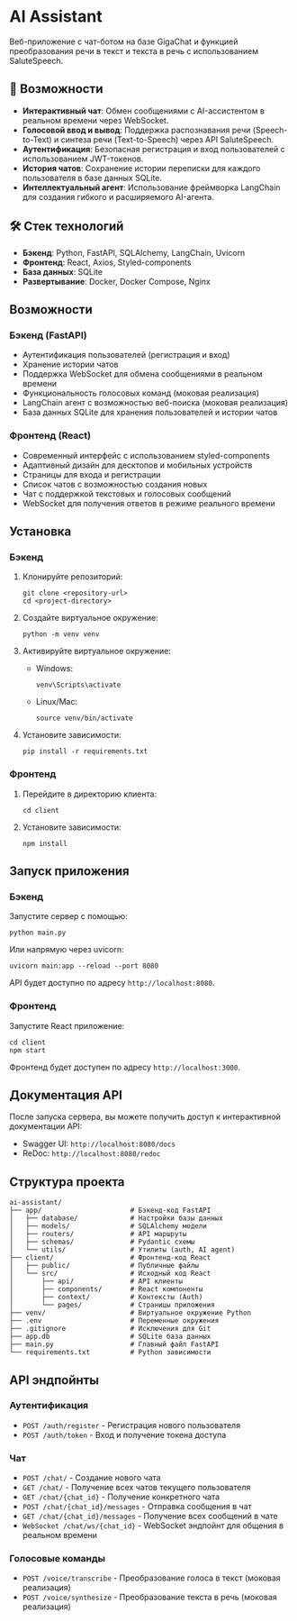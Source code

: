# AI Assistant

Веб-приложение с чат-ботом на базе GigaChat и функцией преобразования речи в текст и текста в речь с использованием SaluteSpeech.

## 🚀 Возможности

- **Интерактивный чат**: Обмен сообщениями с AI-ассистентом в реальном времени через WebSocket.
- **Голосовой ввод и вывод**: Поддержка распознавания речи (Speech-to-Text) и синтеза речи (Text-to-Speech) через API SaluteSpeech.
- **Аутентификация**: Безопасная регистрация и вход пользователей с использованием JWT-токенов.
- **История чатов**: Сохранение истории переписки для каждого пользователя в базе данных SQLite.
- **Интеллектуальный агент**: Использование фреймворка LangChain для создания гибкого и расширяемого AI-агента.

## 🛠️ Стек технологий

- **Бэкенд**: Python, FastAPI, SQLAlchemy, LangChain, Uvicorn
- **Фронтенд**: React, Axios, Styled-components
- **База данных**: SQLite
- **Развертывание**: Docker, Docker Compose, Nginx

## Возможности

### Бэкенд (FastAPI)
- Аутентификация пользователей (регистрация и вход)
- Хранение истории чатов
- Поддержка WebSocket для обмена сообщениями в реальном времени
- Функциональность голосовых команд (моковая реализация)
- LangChain агент с возможностью веб-поиска (моковая реализация)
- База данных SQLite для хранения пользователей и истории чатов

### Фронтенд (React)
- Современный интерфейс с использованием styled-components
- Адаптивный дизайн для десктопов и мобильных устройств
- Страницы для входа и регистрации
- Список чатов с возможностью создания новых
- Чат с поддержкой текстовых и голосовых сообщений
- WebSocket для получения ответов в режиме реального времени

## Установка

### Бэкенд

1. Клонируйте репозиторий:
   ```
   git clone <repository-url>
   cd <project-directory>
   ```

2. Создайте виртуальное окружение:
   ```
   python -m venv venv
   ```

3. Активируйте виртуальное окружение:
   - Windows:
     ```
     venv\Scripts\activate
     ```
   - Linux/Mac:
     ```
     source venv/bin/activate
     ```

4. Установите зависимости:
   ```
   pip install -r requirements.txt
   ```

### Фронтенд

1. Перейдите в директорию клиента:
   ```
   cd client
   ```

2. Установите зависимости:
   ```
   npm install
   ```

## Запуск приложения

### Бэкенд

Запустите сервер с помощью:

```
python main.py
```

Или напрямую через uvicorn:

```
uvicorn main:app --reload --port 8080
```

API будет доступно по адресу `http://localhost:8080`.

### Фронтенд

Запустите React приложение:

```
cd client
npm start
```

Фронтенд будет доступен по адресу `http://localhost:3000`.

## Документация API

После запуска сервера, вы можете получить доступ к интерактивной документации API:

- Swagger UI: `http://localhost:8080/docs`
- ReDoc: `http://localhost:8080/redoc`

## Структура проекта

```
ai-assistant/
├── app/                      # Бэкенд-код FastAPI
│   ├── database/             # Настройки базы данных
│   ├── models/               # SQLAlchemy модели
│   ├── routers/              # API маршруты
│   ├── schemas/              # Pydantic схемы
│   └── utils/                # Утилиты (auth, AI agent)
├── client/                   # Фронтенд-код React
│   ├── public/               # Публичные файлы
│   └── src/                  # Исходный код React
│       ├── api/              # API клиенты
│       ├── components/       # React компоненты
│       ├── context/          # Контексты (Auth)
│       └── pages/            # Страницы приложения
├── venv/                     # Виртуальное окружение Python
├── .env                      # Переменные окружения
├── .gitignore                # Исключения для Git
├── app.db                    # SQLite база данных
├── main.py                   # Главный файл FastAPI
└── requirements.txt          # Python зависимости
```

## API эндпойнты

### Аутентификация

- `POST /auth/register` - Регистрация нового пользователя
- `POST /auth/token` - Вход и получение токена доступа

### Чат

- `POST /chat/` - Создание нового чата
- `GET /chat/` - Получение всех чатов текущего пользователя
- `GET /chat/{chat_id}` - Получение конкретного чата
- `POST /chat/{chat_id}/messages` - Отправка сообщения в чат
- `GET /chat/{chat_id}/messages` - Получение всех сообщений в чате
- `WebSocket /chat/ws/{chat_id}` - WebSocket эндпойнт для общения в реальном времени

### Голосовые команды

- `POST /voice/transcribe` - Преобразование голоса в текст (моковая реализация)
- `POST /voice/synthesize` - Преобразование текста в речь (моковая реализация)
